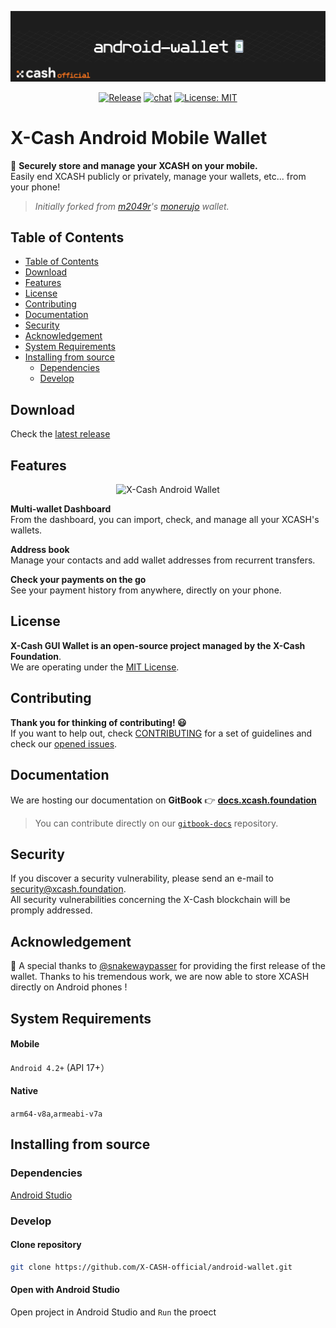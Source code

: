 <div align=middle>

<a align="center" href="https://x-network.io/xcash"><img src="header.png" alt="X-Cash Core"></a>

[![Release](https://img.shields.io/github/v/release/X-CASH-official/android-wallet)](https://github.com/X-CASH-official/android-wallet/releases)
[![chat](https://img.shields.io/discord/470575102203920395?logo=discord)](https://discordapp.com/invite/4CAahnd)
[![License: MIT](https://img.shields.io/badge/License-MIT-green.svg?style=flat)](https://opensource.org/licenses/MIT)

</div>

# X-Cash Android Mobile Wallet

📱 **Securely store and manage your XCASH on your mobile.**  
Easily end XCASH publicly or privately, manage your wallets, etc... from your phone!

> *Initially forked from [m2049r](https://github.com/m2049r)'s [monerujo](https://github.com/m2049r/xmrwallet) wallet.*

## Table of Contents

- [Table of Contents](#table-of-contents)
- [Download](#download)
- [Features](#features)
- [License](#license)
- [Contributing](#contributing)
- [Documentation](#documentation)
- [Security](#security)
- [Acknowledgement](#acknowledgement)
- [System Requirements](#system-requirements)
- [Installing from source](#installing-from-source)
  - [Dependencies](#dependencies)
  - [Develop](#develop)

## Download

Check the [latest release](https://github.com/X-CASH-official/android-wallet/releases)

## Features

<div align=middle>
<img height=500px src="https://x-network.io/front/images/android-wallet.gif" alt="X-Cash Android Wallet">
</div>

**Multi-wallet Dashboard**  
From the dashboard, you can import, check, and manage all your XCASH's wallets.

**Address book**  
Manage your contacts and add wallet addresses from recurrent transfers.

**Check your payments on the go**  
See your payment history from anywhere, directly on your phone.

## License

**X-Cash GUI Wallet is an open-source project managed by the X-Cash Foundation**.  
We are operating under the [MIT License](LICENSE).

## Contributing

**Thank you for thinking of contributing! 😃**  
If you want to help out, check [CONTRIBUTING](https://github.com/X-CASH-official/.github/blob/master/CONTRIBUTING.md) for a set of guidelines and check our [opened issues](https://github.com/X-CASH-official/desktop-wallet/issues).

## Documentation

We are hosting our documentation on **GitBook** 👉 [**docs.xcash.foundation**](https://docs.xcash.foundation/)

> You can contribute directly on our [`gitbook-docs`](https://github.com/X-CASH-official/gitbook-docs) repository.

## Security

If you discover a security vulnerability, please send an e-mail to [security@xcash.foundation](mailto:security@xcash.foundation).  
All security vulnerabilities concerning the X-Cash blockchain will be promply addressed.

## Acknowledgement

🙏 A special thanks to [@snakewaypasser](https://github.com/snakewaypasser) for providing the first release of the wallet. Thanks to his tremendous work, we are now able to store XCASH directly on Android phones !

## System Requirements

#### Mobile

`Android 4.2+` (API 17+）

#### Native

`arm64-v8a`,`armeabi-v7a`

## Installing from source

### Dependencies

[Android Studio](https://developer.android.com/studio) 

### Develop

#### Clone repository

```bash
git clone https://github.com/X-CASH-official/android-wallet.git
```

#### Open with Android Studio

Open project in Android Studio and `Run` the proect